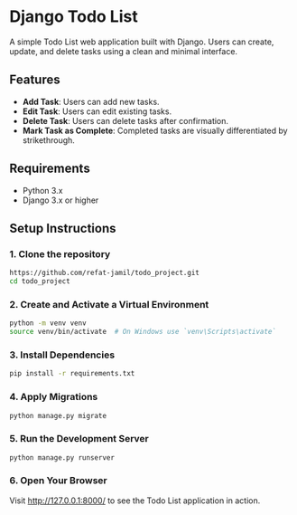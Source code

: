 # Django Todo List

A simple Todo List web application built with Django. Users can create, update, and delete tasks using a clean and minimal interface.

## Features
- **Add Task**: Users can add new tasks.
- **Edit Task**: Users can edit existing tasks.
- **Delete Task**: Users can delete tasks after confirmation.
- **Mark Task as Complete**: Completed tasks are visually differentiated by strikethrough.

## Requirements

- Python 3.x
- Django 3.x or higher

## Setup Instructions

### 1. Clone the repository

```bash
https://github.com/refat-jamil/todo_project.git
cd todo_project 
```

### 2. Create and Activate a Virtual Environment

```bash
python -m venv venv
source venv/bin/activate  # On Windows use `venv\Scripts\activate`
```

### 3. Install Dependencies

```bash
pip install -r requirements.txt
```
### 4. Apply Migrations


```bash
python manage.py migrate
```
### 5. Run the Development Server

```bash
python manage.py runserver
```
### 6. Open Your Browser

Visit http://127.0.0.1:8000/ to see the Todo List application in action.

